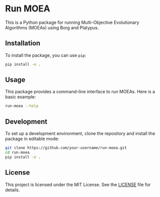 # Run MOEA

This is a Python package for running Multi-Objective Evolutionary Algorithms (MOEAs) using Borg and Platypus.

## Installation

To install the package, you can use `pip`:

```bash
pip install -e .
```

## Usage

This package provides a command-line interface to run MOEAs. Here is a basic example:

```bash
run-moea --help
```

## Development

To set up a development environment, clone the repository and install the package in editable mode:

```bash
git clone https://github.com/your-username/run-moea.git
cd run-moea
pip install -e .
```

## License

This project is licensed under the MIT License. See the [LICENSE](LICENSE) file for details.